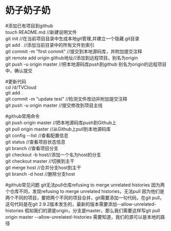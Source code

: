 # 奶子奶子奶

#添加已有项目到github  
touch README.md //新建说明文件  
git init //在当前项目目录中生成本地git管理,并建立一个隐藏.git目录  
git add . //添加当前目录中的所有文件到索引  
git commit -m "first commit" //提交到本地源码库，并附加提交注释  
git remote add origin github地址//添加到远程项目，别名为origin  
git push -u origin master //把本地源码库push到github 别名为origin的远程项目中，确认提交  



#更新代码  
cd /d/TVCloud  
git add .  
git commit -m "update test" //检测文件改动并附加提交注释  
git push -u origin master //提交修改到项目主线  



#github常用命令  
git push origin master //把本地源码库push到Github上  
git pull origin master //从Github上pull到本地源码库  
git config --list //查看配置信息  
git status //查看项目状态信息  
git branch //查看项目分支  
git checkout -b host//添加一个名为host的分支  
git checkout master //切换到主干  
git merge host //合并分支host到主干  
git branch -d host //删除分支host


#github常见问题
git无法pull仓库refusing to merge unrelated histories
因为两个仓库不同，发现refusing to merge unrelated histories，无法pull
因为他们是两个不同的项目，要把两个不同的项目合并，git需要添加一句代码，在git pull，这句代码是在git 2.9.2版本发生的，最新的版本需要添加--allow-unrelated-histories
假如我们的源是origin，分支是master，那么我们需要这样写git pull origin master --allow-unrelated-histories
需要知道，我们的源可以是本地的路径  



